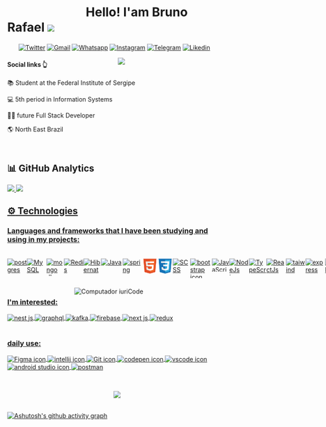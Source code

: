 # ㅤㅤㅤㅤㅤㅤㅤHello! I'am Bruno Rafael <img src="https://media.giphy.com/media/hvRJCLFzcasrR4ia7z/giphy.gif" width="35px">
 
ㅤㅤ[![Twitter](https://img.shields.io/badge/Twitter-%231DA1F2.svg?style=for-the-badge&logo=Twitter&logoColor=white)](https://twitter.com/DevBrunoRafael)
[![Gmail](https://img.shields.io/badge/Gmail-D14836?style=for-the-badge&logo=gmail&logoColor=white)](mailto:devbrunorafaell@gmail.com)
[![Whatsapp](https://img.shields.io/badge/WhatsApp-25D366?style=for-the-badge&logo=whatsapp&logoColor=white)](http://wa.me/5579998425258)
[![Instagram](https://img.shields.io/badge/Instagram-E4405F?style=for-the-badge&logo=instagram&logoColor=white)](https://www.instagram.com/brunorafael_ns/)
[![Telegram](https://img.shields.io/badge/Telegram-2CA5E0?style=for-the-badge&logo=telegram&logoColor=white)](...)
[![Likedin](https://img.shields.io/badge/LinkedIn-0077B5?style=for-the-badge&logo=linkedin&logoColor=white)](https://www.linkedin.com/in/bruno-rafael-nascimento-dos-santos-955b9a234)

  <img align="right" src="https://github.com/DevBrunoRafael/DevBrunoRafael/blob/main/illustration.png" width="250px"/>

#### Social links :point_up_2:
  <p>📚 Student at the Federal Institute of Sergipe</p>
  <p>💻 5th period in Information Systems</p> 
  <p>👨‍💻 future Full Stack Developer</p>
  <p>🌎 North East Brazil </p>
  <br>

## :bar_chart: GitHub Analytics

<div style="display: inline">
  <a href="https://github.com/BrunoRafael-01">
  <img height="180em" src="https://github-readme-stats.vercel.app/api?username=DevBrunoRafael&show_icons=true&theme=github_dark&include_all_commits=true&count_private=true">
  <img height="180em" src="https://github-readme-stats.vercel.app/api/top-langs/?username=DevBrunoRafael&layout=compact&langs_count=7&theme=github_dark">
</div><br>

  
##  :gear: Technologies
  
### Languages and frameworks that I have been studying and using in my projects:
<br>
<div style="display: flex">
  <img align="center" alt="postgres" height="40" width="45" src="https://cdn.jsdelivr.net/gh/devicons/devicon/icons/postgresql/postgresql-original.svg" />
  <img align="center" alt="MySQL" height="40" width="45" src="https://cdn.jsdelivr.net/gh/devicons/devicon/icons/mysql/mysql-original.svg">
  <img align="center" alt="mongo db" height="40" width="40" src="https://cdn.jsdelivr.net/gh/devicons/devicon/icons/mongodb/mongodb-original.svg">
  <img align="center" alt="Redis" height="40" width="45" src="https://cdn.jsdelivr.net/gh/devicons/devicon/icons/redis/redis-original.svg" />
  <img align="center" alt="Hibernate" height="35" width="40" src="https://www.vectorlogo.zone/logos/hibernate/hibernate-icon.svg" />
  <img align="center" alt="Java" height="40" width="50" src="https://cdn.jsdelivr.net/gh/devicons/devicon/icons/java/java-original.svg">
  <img align="center" alt="spring icon" height="35" width="45" src="https://cdn.jsdelivr.net/gh/devicons/devicon/icons/spring/spring-original.svg">
  <img align="center" alt="HTML" height="35" width="40" src="https://raw.githubusercontent.com/devicons/devicon/master/icons/html5/html5-original.svg">
  <img align="center" alt="CSS" height="35" width="40" src="https://raw.githubusercontent.com/devicons/devicon/master/icons/css3/css3-original.svg">
  <img align="center" alt="SCSS" height="45" width="40" src="https://cdn.jsdelivr.net/gh/devicons/devicon/icons/sass/sass-original.svg">
  <img align="center" alt="bootstrap icon" height="45" width="50" src="https://cdn.jsdelivr.net/gh/devicons/devicon/icons/bootstrap/bootstrap-plain.svg">
  <img align="center" alt="JavaScript" height="30" width="40" src="https://cdn.jsdelivr.net/gh/devicons/devicon/icons/javascript/javascript-original.svg">
  <img align="center" alt="NodeJs icon" height="40" width="45" src="https://cdn.jsdelivr.net/gh/devicons/devicon/icons/nodejs/nodejs-original.svg">
  <img align="center" alt="TypeScript icon" height="35" width="40" src="https://cdn.jsdelivr.net/gh/devicons/devicon/icons/typescript/typescript-original.svg">
  <img align="center" alt="ReactJs icon" height="35" width="45" src="https://cdn.jsdelivr.net/gh/devicons/devicon/icons/react/react-original.svg">
  <img align="center" alt="taiwind" height="40" width="45" src="https://cdn.jsdelivr.net/gh/devicons/devicon/icons/tailwindcss/tailwindcss-plain.svg">
  <img align="center" alt="express" height="50" width="45" src="https://cdn.jsdelivr.net/gh/devicons/devicon/icons/express/express-original.svg">
   <img align="center" alt="docker" height="45" width="45" src="https://cdn.jsdelivr.net/gh/devicons/devicon/icons/docker/docker-original.svg">
</div></br>

<img src="https://raw.githubusercontent.com/MicaelliMedeiros/micaellimedeiros/master/image/computer-illustration.png" min-width="350px" max-width="350px" width="350px" align="right" alt="Computador iuriCode">

### I'm interested:
<div style="display: block">
  <img align="center" alt="nest js" height="35" width="40" src="https://cdn.jsdelivr.net/gh/devicons/devicon/icons/nestjs/nestjs-plain.svg">
  <img align="center" alt="graphql" height="35" width="40" src="https://cdn.jsdelivr.net/gh/devicons/devicon/icons/graphql/graphql-plain.svg">
  <img align="center" alt="kafka" height="35" width="40" src="https://cdn.jsdelivr.net/gh/devicons/devicon/icons/apachekafka/apachekafka-original.svg">
  <img align="center" alt="firebase" height="35" width="40" src="https://cdn.jsdelivr.net/gh/devicons/devicon/icons/firebase/firebase-plain.svg">
  <img align="center" alt="next js" height="35" width="40" src="https://cdn.jsdelivr.net/gh/devicons/devicon/icons/nextjs/nextjs-original.svg">
  <img align="center" alt="redux" height="35" width="40" src="https://cdn.jsdelivr.net/gh/devicons/devicon/icons/redux/redux-original.svg">
</div></br>

### daily use:
<div style="display: inline_block">
  <img align="center" alt="Figma icon" height="35" width="40" src="https://cdn.jsdelivr.net/gh/devicons/devicon/icons/figma/figma-original.svg">
  <img align="center" alt="intellij icon" height="35" width="40" src="https://cdn.jsdelivr.net/gh/devicons/devicon/icons/intellij/intellij-original.svg">
  <img align="center" alt="Git icon" height="35" width="40" src="https://cdn.jsdelivr.net/gh/devicons/devicon/icons/git/git-original.svg">
  <img align="center" alt="codepen icon" height="35" width="40" src="https://cdn.jsdelivr.net/gh/devicons/devicon/icons/codepen/codepen-plain.svg">
  <img align="center" alt="vscode icon" height="35" width="40" src="https://cdn.jsdelivr.net/gh/devicons/devicon/icons/vscode/vscode-original.svg">
  <img align="center" alt="android studio icon" height="35" width="40" src="https://cdn.jsdelivr.net/gh/devicons/devicon/icons/androidstudio/androidstudio-original.svg">
  <img align="center" alt="postman" height="35" width="40" src="https://www.svgrepo.com/show/354202/postman-icon.svg">
</div></br>

##

<p align="center" width="100%">
    <img width= "50%" src="http://github-readme-streak-stats.herokuapp.com?user=DevBrunoRafael&theme=gotham&hide_border=true" width="450"/>
</p>

## 

[![Ashutosh's github activity graph](https://activity-graph.herokuapp.com/graph?username=DevBrunoRafael&theme=gotham)](https://github.com/DevBrunoRafael/github-readme-activity-graph)
